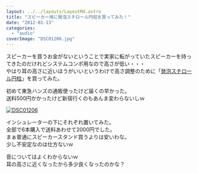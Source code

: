 ```yaml
---
layout: ../../layouts/LayoutMd.astro
title: "スピーカー用に発泡スチロール円柱を買ってみた！"
date: "2012-01-13"
categories: 
  - "audio"
coverImage: "DSC01206.jpg"
---
```


スピーカーを買うお金がないということで実家に転がっていたスピーカーを持ってきたのだけれどシステムコンポ用なので高さが低い・・・  
やはり耳の高さに近いほうがいいというわけで高さ調整のために「[発泡スチロール円柱](http://item.rakuten.co.jp/tokyu-hands/2400008168951/)」を買ってみた。

初めて東急ハンズの通販使ったけど届くの早かった。  
送料500円かかったけど新宿行くのもあんま変わらないしｗ

[![](images/DSC01206.jpg "DSC01206")](//mizuka123.net/wp-content/uploads/2012/01/DSC01206.jpg)

インシュレーターの下にそれぞれ置いてみた。  
全部で6本購入で送料あわせて2000円でした。  
まぁ普通にスピーカースタンド買うよりは安いわな。  
少し不安定なのは仕方ないｗ

音についてはよくわからないｗ  
耳の高さに近くなったから多少良くなったのかな？
